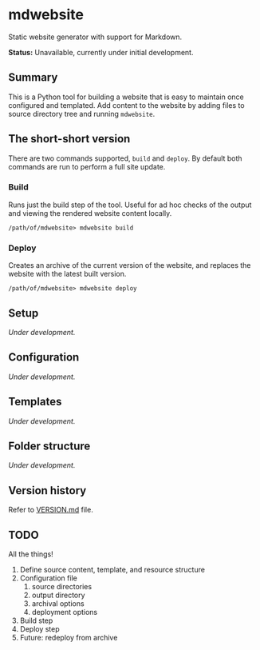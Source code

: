 # mdwebsite

Static website generator with support for Markdown.

**Status:** Unavailable, currently under initial development.

## Summary

This is a Python tool for building a website that is easy to maintain once configured and templated. Add content to the website by adding files to source directory tree and running `mdwebsite`.

## The short-short version

There are two commands supported, `build` and `deploy`. By default both commands are run to perform a full site update.

### Build

Runs just the build step of the tool. Useful for ad hoc checks of the output and viewing the rendered website content locally.

```
/path/of/mdwebsite> mdwebsite build
```

### Deploy

Creates an archive of the current version of the website, and replaces the website with the latest built version.

```
/path/of/mdwebsite> mdwebsite deploy
```

## Setup

*Under development.*

## Configuration

*Under development.*

## Templates

*Under development.*

## Folder structure

*Under development.*

## Version history

Refer to [VERSION.md](VERSION.md) file.

## TODO

All the things!

1. Define source content, template, and resource structure
2. Configuration file
    1. source directories
    2. output directory
    3. archival options
    4. deployment options
3. Build step
4. Deploy step
5. Future: redeploy from archive

